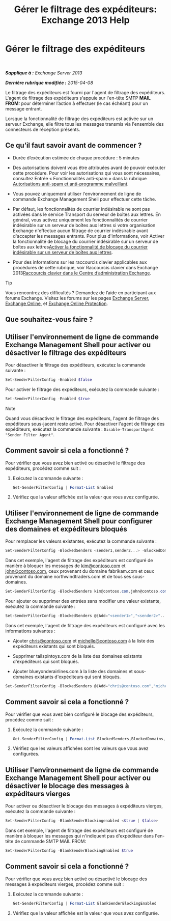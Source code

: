 ﻿---
title: 'Gérer le filtrage des expéditeurs: Exchange 2013 Help'
TOCTitle: Gérer le filtrage des expéditeurs
ms:assetid: a7f4b3e1-2970-45ad-911e-a9f46d880d3d
ms:mtpsurl: https://technet.microsoft.com/fr-fr/library/Bb124087(v=EXCHG.150)
ms:contentKeyID: 50478838
ms.date: 05/23/2018
mtps_version: v=EXCHG.150
ms.translationtype: MT
---

# Gérer le filtrage des expéditeurs

 

_**Sapplique à :** Exchange Server 2013_

_**Dernière rubrique modifiée :** 2015-04-08_

Le filtrage des expéditeurs est fourni par l'agent de filtrage des expéditeurs. L'agent de filtrage des expéditeurs s'appuie sur l'en-tête SMTP **MAIL FROM:**  pour déterminer l’action à effectuer (le cas échéant) pour un message entrant.

Lorsque la fonctionnalité de filtrage des expéditeurs est activée sur un serveur Exchange, elle filtre tous les messages transmis via l'ensemble des connecteurs de réception présents.

## Ce qu’il faut savoir avant de commencer ?

  - Durée d’exécution estimée de chaque procédure : 5 minutes

  - Des autorisations doivent vous être attribuées avant de pouvoir exécuter cette procédure. Pour voir les autorisations qui vous sont nécessaires, consultez Entrée « Fonctionnalités anti-spam » dans la rubrique [Autorisations anti-spam et anti-programme malveillant](anti-spam-and-anti-malware-permissions-exchange-2013-help.md).

  - Vous pouvez uniquement utiliser l'environnement de ligne de commande Exchange Management Shell pour effectuer cette tâche.

  - Par défaut, les fonctionnalités de courrier indésirable ne sont pas activées dans le service Transport du serveur de boîtes aux lettres. En général, vous activez uniquement les fonctionnalités de courrier indésirable sur un serveur de boîtes aux lettres si votre organisation Exchange n'effectue aucun filtrage de courrier indésirable avant d'accepter les messages entrants. Pour plus d'informations, voir Activer la fonctionnalité de blocage du courrier indésirable sur un serveur de boîtes aux lettres[Activer la fonctionnalité de blocage du courrier indésirable sur un serveur de boîtes aux lettres](enable-anti-spam-functionality-on-mailbox-servers-exchange-2013-help.md).

  - Pour des informations sur les raccourcis clavier applicables aux procédures de cette rubrique, voir Raccourcis clavier dans Exchange 2013[Raccourcis clavier dans le Centre d’administration Exchange](keyboard-shortcuts-in-the-exchange-admin-center-exchange-online-protection-help.md).

> [!TIP]
> Vous rencontrez des difficultés ? Demandez de l’aide en participant aux forums Exchange. Visitez les forums sur les pages <a href="https://go.microsoft.com/fwlink/p/?linkid=60612">Exchange Server</a>, <a href="https://go.microsoft.com/fwlink/p/?linkid=267542">Exchange Online</a>, et <a href="https://go.microsoft.com/fwlink/p/?linkid=285351">Exchange Online Protection</a>.


## Que souhaitez-vous faire ?

## Utiliser l'environnement de ligne de commande Exchange Management Shell pour activer ou désactiver le filtrage des expéditeurs

Pour désactiver le filtrage des expéditeurs, exécutez la commande suivante :

```powershell
Set-SenderFilterConfig -Enabled $false
```

Pour activer le filtrage des expéditeurs, exécutez la commande suivante :

```powershell
Set-SenderFilterConfig -Enabled $true
```

> [!NOTE]
> Quand vous désactivez le filtrage des expéditeurs, l'agent de filtrage des expéditeurs sous-jacent reste activé. Pour désactiver l'agent de filtrage des expéditeurs, exécutez la commande suivante : <code>Disable-TransportAgent &quot;Sender Filter Agent&quot;</code>.


## Comment savoir si cela a fonctionné ?

Pour vérifier que vous avez bien activé ou désactivé le filtrage des expéditeurs, procédez comme suit :

1.  Exécutez la commande suivante :
    
    ```powershell
    Get-SenderFilterConfig | Format-List Enabled
    ```

2.  Vérifiez que la valeur affichée est la valeur que vous avez configurée.

## Utiliser l'environnement de ligne de commande Exchange Management Shell pour configurer des domaines et expéditeurs bloqués

Pour remplacer les valeurs existantes, exécutez la commande suivante :

```powershell
Set-SenderFilterConfig -BlockedSenders <sender1,sender2...> -BlockedDomains <domain1,domain2...> -BlockedDomainsAndSubdomains <domain1,domain2...>
```

Dans cet exemple, l'agent de filtrage des expéditeurs est configuré de manière à bloquer les messages de kim@contoso.com et john@contoso.com, ceux provenant du domaine fabrikam.com et ceux provenant du domaine northwindtraders.com et de tous ses sous-domaines.

```powershell
Set-SenderFilterConfig -BlockedSenders kim@contoso.com,john@contoso.com -BlockedDomains fabrikam.com -BlockedDomainsAndSubdomains northwindtraders.com
```

Pour ajouter ou supprimer des entrées sans modifier une valeur existante, exécutez la commande suivante :

```powershell
Set-SenderFilterConfig -BlockedSenders @{Add="<sender1>","<sender2>"...; Remove="<sender1>","<sender2>"...} -BlockedDomains @{Add="<domain1>","<domain2>"...; Remove="<domain1>","<domain2>"...} -BlockedDomainsAndSubdomains @{Add="<domain1>","<domain2>"...; Remove="<domain1>","<domain2>"...}
```

Dans cet exemple, l'agent de filtrage des expéditeurs est configuré avec les informations suivantes :

  - Ajouter chris@contoso.com et michelle@contoso.com à la liste des expéditeurs existants qui sont bloqués.

  - Supprimer tailspintoys.com de la liste des domaines existants d'expéditeurs qui sont bloqués.

  - Ajouter blueyonderairlines.com à la liste des domaines et sous-domaines existants d'expéditeurs qui sont bloqués.

<!-- end list -->

```powershell
Set-SenderFilterConfig -BlockedSenders @{Add="chris@contoso.com","michelle@contoso.com"} -BlockedDomains @{Remove="tailspintoys.com"} -BlockedDomainsAndSubdomains @{Add="blueyonderairlines.com"}
```

## Comment savoir si cela a fonctionné ?

Pour vérifier que vous avez bien configuré le blocage des expéditeurs, procédez comme suit :

1.  Exécutez la commande suivante :
    
    ```powershell
    Get-SenderFilterConfig | Format-List BlockedSenders,BlockedDomains,BlockedDomainsAndSubdomains
    ```

2.  Vérifiez que les valeurs affichées sont les valeurs que vous avez configurées.

## Utiliser l'environnement de ligne de commande Exchange Management Shell pour activer ou désactiver le blocage des messages à expéditeurs vierges

Pour activer ou désactiver le blocage des messages à expéditeurs vierges, exécutez la commande suivante :

```powershell
Set-SenderFilterConfig -BlankSenderBlockingenabled <$true | $false>
```

Dans cet exemple, l'agent de filtrage des expéditeurs est configuré de manière à bloquer les messages qui n'indiquent pas d'expéditeur dans l'en-tête de commande SMTP MAIL FROM:

```powershell
Set-SenderFilterConfig -BlankSenderBlockingEnabled $true
```

## Comment savoir si cela a fonctionné ?

Pour vérifier que vous avez bien activé ou désactivé le blocage des messages à expéditeurs vierges, procédez comme suit :

1.  Exécutez la commande suivante :
    
    ```powershell
    Get-SenderFilterConfig | Format-List BlankSenderBlockingEnabled
    ```

2.  Vérifiez que la valeur affichée est la valeur que vous avez configurée.

